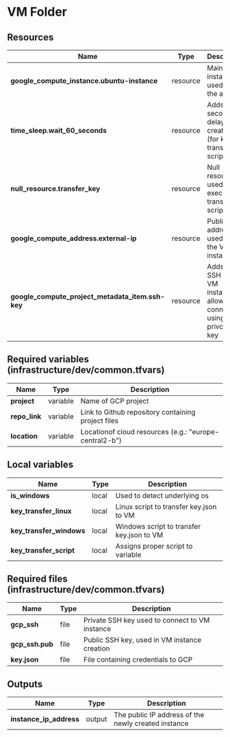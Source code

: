 ﻿

# VM Folder

## Resources
|Name|Type|Description|
|---|---|---|
|**google_compute_instance.ubuntu-instance**|resource|Main VM instance used to run the app|
|**time_sleep.wait_60_seconds**|resource|Adds 60 second delay to VM creation (for key transfer script)|
|**null_resource.transfer_key**|resource|Null resource used to execute key transfer script|
|**google_compute_address.external-ip**|resource|Public IP address used for the VM instance|
|**google_compute_project_metadata_item.ssh-key**|resource|Adds public SSH key to VM instance to allow SSH connection using privcate key|

## Required variables (infrastructure/dev/common.tfvars)
|Name|Type|Description|
|---|---|---|
|**project**|variable|Name of GCP project|
|**repo_link**|variable|Link to Github repository containing project files|
|**location**|variable|Locationof cloud resources (e.g.: "europe-central2-b")|

## Local variables 
|Name|Type|Description|
|---|---|---|
|**is_windows**|local|Used to detect underlying os|
|**key_transfer_linux**|local|Linux script to transfer key.json to VM|
|**key_transfer_windows**|local|Windows script to transfer key.json to VM|
|**key_transfer_script**|local|Assigns proper script to variable|

## Required files (infrastructure/dev/common.tfvars)
|Name|Type|Description|
|---|---|---|
|**gcp_ssh**|file|Private SSH key used to connect to VM instance|
|**gcp_ssh.pub**|file|Public SSH key, used in VM instance creation|
|**key.json**|file|File containing credentials to GCP|

## Outputs

|Name|Type|Description|
|---|---|---|
|**instance_ip_address**|output|The public IP address of the newly created instance|



